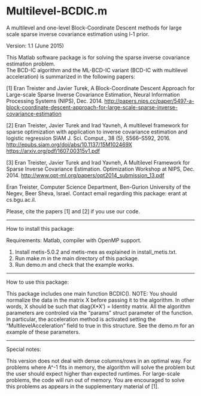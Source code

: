 # Multilevel-BCDIC.m
A multilevel and one-level Block-Coordinate Descent methods for large scale sparse inverse covariance estimation using l-1 prior.

Version: 1.1 (June 2015)

This Matlab software package is for solving the sparse inverse covariance estimation problem.  
The BCD-IC algorithm and the ML-BCD-IC variant (BCD-IC with multilevel acceleration) is summarized in the following papers: 

[1] Eran Treister and Javier Turek, 
A Block-Coordinate Descent Approach for Large-scale Sparse Inverse Covariance Estimation, 
Neural Information Processing Systems (NIPS), Dec. 2014.
http://papers.nips.cc/paper/5497-a-block-coordinate-descent-approach-for-large-scale-sparse-inverse-covariance-estimation

[2] Eran Treister, Javier Turek and Irad Yavneh, 
A multilevel framework for sparse optimization with application to inverse covariance estimation and logistic regression
SIAM J. Sci. Comput., 38 (5), S566–S592, 2016.
http://epubs.siam.org/doi/abs/10.1137/15M102469X
https://arxiv.org/pdf/1607.00315v1.pdf


[3] Eran Treister, Javier Turek and Irad Yavneh, 
A Multilevel Framework for Sparse Inverse Covariance Estimation. 
Optimization Workshop at NIPS, Dec. 2014.
http://www.opt-ml.org/papers/opt2014_submission_13.pdf
 

Eran Treister, Computer Science Department, Ben-Gurion University of the Negev, Beer Sheva, Israel. 
Contact email regarding this package: erant at cs.bgu.ac.il.

Please, cite the papers [1] and [2] if you use our code.

----------------------------------------------------------------------------

How to install this package:

Requirements: Matlab, compiler with OpenMP support.

1) Install metis-5.0.2 and metis-mex as explained in install_metis.txt.
2) Run make.m in the main directory of this package.
3) Run demo.m and check that the example works.

----------------------------------------------------------------------------

How to use this package:

This package includes one main function BCDIC().
NOTE: You should normalize the data in the matrix X before passing it to the algorithm. In other words, X should be such that diag(X*X’) = Identity matrix.
All the algorithm parameters are controled via the “params” struct parameter of the function.
In particular, the acceleration method is activated setting the “MultilevelAcceleration” field to true in this structure.
See the demo.m for an example of these parameters.


----------------------------------------------------------------------------

Special notes:

This version does not deal with dense columns/rows in an optimal way. For problems where A^-1 fits in memory, the algorithm will solve the problem but the user should expect higher than expected runtimes. For large-scale problems, the code will run out of memory.
You are encouraged to solve this problems as appears in the supplementary material of [1].
